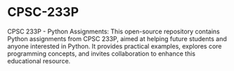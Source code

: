 # CPSC-233P
CPSC 233P - Python Assignments: This open-source repository contains Python assignments from CPSC 233P, aimed at helping future students and anyone interested in Python. It provides practical examples, explores core programming concepts, and invites collaboration to enhance this educational resource.
